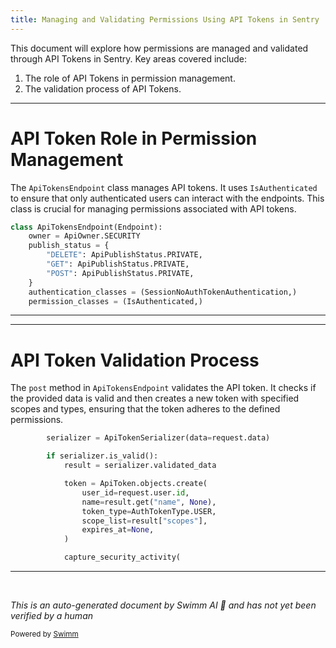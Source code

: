 ```yaml
---
title: Managing and Validating Permissions Using API Tokens in Sentry
---
```

This document will explore how permissions are managed and validated through API Tokens in Sentry. Key areas covered include:

1. The role of API Tokens in permission management.
2. The validation process of API Tokens.

<SwmSnippet path="/src/sentry/api/endpoints/api_tokens.py" line="31">

---

# API Token Role in Permission Management

The `ApiTokensEndpoint` class manages API tokens. It uses `IsAuthenticated` to ensure that only authenticated users can interact with the endpoints. This class is crucial for managing permissions associated with API tokens.

```python
class ApiTokensEndpoint(Endpoint):
    owner = ApiOwner.SECURITY
    publish_status = {
        "DELETE": ApiPublishStatus.PRIVATE,
        "GET": ApiPublishStatus.PRIVATE,
        "POST": ApiPublishStatus.PRIVATE,
    }
    authentication_classes = (SessionNoAuthTokenAuthentication,)
    permission_classes = (IsAuthenticated,)
```

---

</SwmSnippet>

<SwmSnippet path="/src/sentry/api/endpoints/api_tokens.py" line="74">

---

# API Token Validation Process

The `post` method in `ApiTokensEndpoint` validates the API token. It checks if the provided data is valid and then creates a new token with specified scopes and types, ensuring that the token adheres to the defined permissions.

```python
        serializer = ApiTokenSerializer(data=request.data)

        if serializer.is_valid():
            result = serializer.validated_data

            token = ApiToken.objects.create(
                user_id=request.user.id,
                name=result.get("name", None),
                token_type=AuthTokenType.USER,
                scope_list=result["scopes"],
                expires_at=None,
            )

            capture_security_activity(
```

---

</SwmSnippet>

&nbsp;

*This is an auto-generated document by Swimm AI 🌊 and has not yet been verified by a human*

<SwmMeta version="3.0.0" repo-id="Z2l0aHViJTNBJTNBc2VudHJ5JTNBJTNBZ2V0c2VudHJ5" repo-name="sentry"><sup>Powered by [Swimm](/)</sup></SwmMeta>
